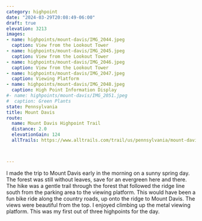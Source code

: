 ```yaml
---
category: highpoint
date: "2024-03-29T20:08:49-06:00"
draft: true
elevation: 3213
images:
- name: highpoints/mount-davis/IMG_2044.jpeg
  caption: View from the Lookout Tower 
- name: highpoints/mount-davis/IMG_2045.jpeg
  caption: View from the Lookout Tower 
- name: highpoints/mount-davis/IMG_2046.jpeg
  caption: View from the Lookout Tower 
- name: highpoints/mount-davis/IMG_2047.jpeg
  caption: Viewing Platform
- name: highpoints/mount-davis/IMG_2048.jpeg
  caption: High Point Information Display
#- name: highpoints/mount-davis/IMG_2051.jpeg
#  caption: Green Plants
state: Pennsylvania
title: Mount Davis
route:
  name: Mount Davis Highpoint Trail
  distance: 2.0
  elevationGain: 124
  allTrails: https://www.alltrails.com/trail/us/pennsylvania/mount-davis-highpoint-trail



---
```

I made the trip to Mount Davis early in the morning on a sunny spring day.  The forest was still without leaves, save for an evergreen here and there.  The hike was a gentle trail through the forest that followed the ridge line south from the parking area to the viewing platform.  This would have been a fun bike ride along the country roads, up onto the ridge to Mount Davis.  The views were beautiful from the top.  I enjoyed climbing up the metal viewing platform.  This was my first out of three highpoints for the day.